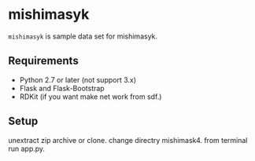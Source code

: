 mishimasyk
==========

`mishimasyk` is sample data set for mishimasyk.

Requirements
------------
* Python 2.7 or later (not support 3.x)
* Flask and Flask-Bootstrap
* RDKit (if you want make net work from sdf.)


Setup
-----

 unextract zip archive or clone.
 change directry mishimask4.
 from terminal run app.py.
